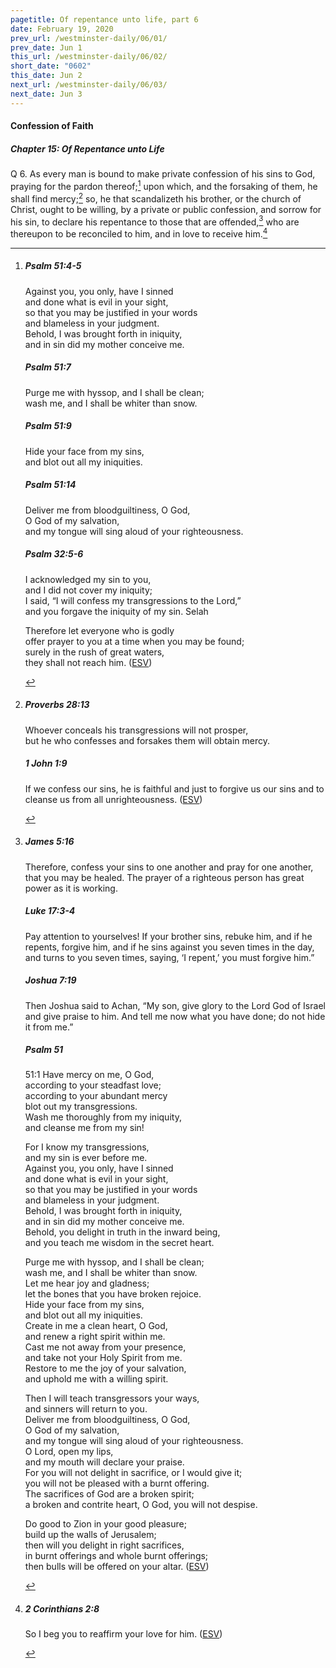 ```yaml
---
pagetitle: Of repentance unto life, part 6
date: February 19, 2020
prev_url: /westminster-daily/06/01/
prev_date: Jun 1
this_url: /westminster-daily/06/02/
short_date: "0602"
this_date: Jun 2
next_url: /westminster-daily/06/03/
next_date: Jun 3
---
```


#### Confession of Faith

##### Chapter 15: Of Repentance unto Life

<span class="q">Q 6.</span> As every man is bound to make private confession of his sins to God, praying for the pardon thereof;[^fnref:wcf1] upon which, and the forsaking of them, he shall find mercy;[^fnref:wcf2] so, he that scandalizeth his brother, or the church of Christ, ought to be willing, by a private or public confession, and sorrow for his sin, to declare his repentance to those that are offended,[^fnref:wcf3] who are thereupon to be reconciled to him, and in love to receive him.[^fnref:wcf4]

[^fnref:wcf1]: <div class="esv"><h5>Psalm 51:4-5</h5> <div class="esv-text"><div class="block-indent"> <p class="line-group" id="p19051004.01-1">Against you, you only, have I sinned<br /> <span class="indent"></span>and done what is evil in your sight,<br /> so that you may be justified in your words<br /> <span class="indent"></span>and blameless in your judgment.<br />  Behold, I was brought forth in iniquity,<br /> <span class="indent"></span>and in sin did my mother conceive me.</p> </div> </div><h5>Psalm 51:7</h5> <div class="esv-text"><div class="block-indent"> <p class="line-group" id="p19051007.01-2">Purge me with hyssop, and I shall be clean;<br /> <span class="indent"></span>wash me, and I shall be whiter than snow.</p> </div> </div><h5>Psalm 51:9</h5> <div class="esv-text"><div class="block-indent"> <p class="line-group" id="p19051009.01-3">Hide your face from my sins,<br /> <span class="indent"></span>and blot out all my iniquities.</p> </div> </div><h5>Psalm 51:14</h5> <div class="esv-text"><div class="block-indent"> <p class="line-group" id="p19051014.01-4">Deliver me from bloodguiltiness, O God,<br /> <span class="indent"></span>O God of my salvation,<br /> <span class="indent"></span>and my tongue will sing aloud of your righteousness.</p> </div> </div><h5>Psalm 32:5-6</h5> <div class="esv-text"><div class="block-indent"> <p class="line-group" id="p19032005.01-5">I acknowledged my sin to you,<br /> <span class="indent"></span>and I did not cover my iniquity;<br /> I said, &#8220;I will confess my transgressions to the <span class="small-caps">Lord</span>,&#8221;<br /> <span class="indent"></span>and you forgave the iniquity of my sin. <span class="selah">Selah</span></p>  <p class="line-group" id="p19032006.01-5">Therefore let everyone who is godly<br /> <span class="indent"></span>offer prayer to you at a time when you may be found;<br /> surely in the rush of great waters,<br /> <span class="indent"></span>they shall not reach him.  (<a href="http://www.esv.org" class="copyright">ESV</a>)</p> </div> </div> </div>

[^fnref:wcf2]: <div class="esv"><h5>Proverbs 28:13</h5> <div class="esv-text"><div class="block-indent"> <p class="line-group" id="p20028013.01-1">Whoever conceals his transgressions will not prosper,<br /> <span class="indent"></span>but he who confesses and forsakes them will obtain mercy.</p> </div> </div><h5>1 John 1:9</h5> <div class="esv-text"><p id="p62001009.01-2">If we confess our sins, he is faithful and just to forgive us our sins and to cleanse us from all unrighteousness.  (<a href="http://www.esv.org" class="copyright">ESV</a>)</p> </div> </div>

[^fnref:wcf3]: <div class="esv"><h5>James 5:16</h5> <div class="esv-text"><p id="p59005016.01-1">Therefore, confess your sins to one another and pray for one another, that you may be healed. The prayer of a righteous person has great power as it is working.</p> </div><h5>Luke 17:3-4</h5> <div class="esv-text"><p id="p42017003.01-2"><span class="woc">Pay attention to yourselves! If your brother sins, rebuke him, and if he repents, forgive him,</span> <span class="woc">and if he sins against you seven times in the day, and turns to you seven times, saying, &#8216;I repent,&#8217; you must forgive him.&#8221;</span></p> </div><h5>Joshua 7:19</h5> <div class="esv-text"><p id="p06007019.01-3">Then Joshua said to Achan, &#8220;My son, give glory to the <span class="small-caps">Lord</span> God of Israel and give praise to him. And tell me now what you have done; do not hide it from me.&#8221;</p> </div><h5>Psalm 51</h5> <div class="esv-text">  <div class="block-indent"> <p class="line-group" id="p19051001.30-4"><span class="chapter-num" id="v19051001-4">51:1&nbsp;</span>Have mercy on me, O God,<br /> <span class="indent"></span>according to your steadfast love;<br /> according to your abundant mercy<br /> <span class="indent"></span>blot out my transgressions.<br />  Wash me thoroughly from my iniquity,<br /> <span class="indent"></span>and cleanse me from my sin!</p>  <p class="line-group" id="p19051003.01-4">For I know my transgressions,<br /> <span class="indent"></span>and my sin is ever before me.<br />  Against you, you only, have I sinned<br /> <span class="indent"></span>and done what is evil in your sight,<br /> so that you may be justified in your words<br /> <span class="indent"></span>and blameless in your judgment.<br />  Behold, I was brought forth in iniquity,<br /> <span class="indent"></span>and in sin did my mother conceive me.<br />  Behold, you delight in truth in the inward being,<br /> <span class="indent"></span>and you teach me wisdom in the secret heart.</p>  <p class="line-group" id="p19051007.01-4">Purge me with hyssop, and I shall be clean;<br /> <span class="indent"></span>wash me, and I shall be whiter than snow.<br />  Let me hear joy and gladness;<br /> <span class="indent"></span>let the bones that you have broken rejoice.<br />  Hide your face from my sins,<br /> <span class="indent"></span>and blot out all my iniquities.<br />  Create in me a clean heart, O God,<br /> <span class="indent"></span>and renew a right spirit within me.<br />  Cast me not away from your presence,<br /> <span class="indent"></span>and take not your Holy Spirit from me.<br />  Restore to me the joy of your salvation,<br /> <span class="indent"></span>and uphold me with a willing spirit.</p>  <p class="line-group" id="p19051013.01-4">Then I will teach transgressors your ways,<br /> <span class="indent"></span>and sinners will return to you.<br />  Deliver me from bloodguiltiness, O God,<br /> <span class="indent"></span>O God of my salvation,<br /> <span class="indent"></span>and my tongue will sing aloud of your righteousness.<br />  O Lord, open my lips,<br /> <span class="indent"></span>and my mouth will declare your praise.<br />  For you will not delight in sacrifice, or I would give it;<br /> <span class="indent"></span>you will not be pleased with a burnt offering.<br />  The sacrifices of God are a broken spirit;<br /> <span class="indent"></span>a broken and contrite heart, O God, you will not despise.</p>  <p class="line-group" id="p19051018.01-4">Do good to Zion in your good pleasure;<br /> <span class="indent"></span>build up the walls of Jerusalem;<br />  then will you delight in right sacrifices,<br /> <span class="indent"></span>in burnt offerings and whole burnt offerings;<br /> <span class="indent"></span>then bulls will be offered on your altar.  (<a href="http://www.esv.org" class="copyright">ESV</a>)</p> </div> </div> </div>

[^fnref:wcf4]: <div class="esv"><h5>2 Corinthians 2:8</h5> <div class="esv-text"><p id="p47002008.01-1">So I beg you to reaffirm your love for him.  (<a href="http://www.esv.org" class="copyright">ESV</a>)</p> </div> </div>

